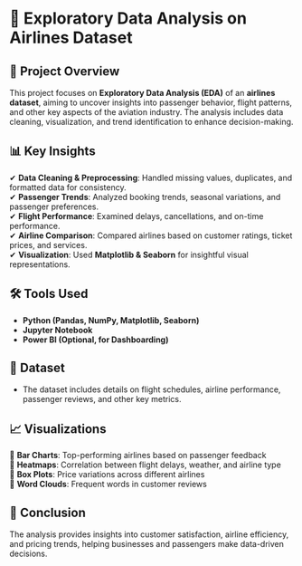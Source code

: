 
# 🛫 Exploratory Data Analysis on Airlines Dataset  

## 📌 Project Overview  
This project focuses on **Exploratory Data Analysis (EDA)** of an **airlines dataset**, aiming to uncover insights into passenger behavior, flight patterns, and other key aspects of the aviation industry. The analysis includes data cleaning, visualization, and trend identification to enhance decision-making.

## 📊 Key Insights  
✔ **Data Cleaning & Preprocessing**: Handled missing values, duplicates, and formatted data for consistency.  
✔ **Passenger Trends**: Analyzed booking trends, seasonal variations, and passenger preferences.  
✔ **Flight Performance**: Examined delays, cancellations, and on-time performance.  
✔ **Airline Comparison**: Compared airlines based on customer ratings, ticket prices, and services.  
✔ **Visualization**: Used **Matplotlib & Seaborn** for insightful visual representations.  

## 🛠️ Tools Used  
- **Python (Pandas, NumPy, Matplotlib, Seaborn)**
- **Jupyter Notebook**
- **Power BI (Optional, for Dashboarding)**  

## 📂 Dataset  
- The dataset includes details on flight schedules, airline performance, passenger reviews, and other key metrics.  

## 📈 Visualizations  
🔹 **Bar Charts**: Top-performing airlines based on passenger feedback  
🔹 **Heatmaps**: Correlation between flight delays, weather, and airline type  
🔹 **Box Plots**: Price variations across different airlines  
🔹 **Word Clouds**: Frequent words in customer reviews  

## 🚀 Conclusion  
The analysis provides insights into customer satisfaction, airline efficiency, and pricing trends, helping businesses and passengers make data-driven decisions.  

